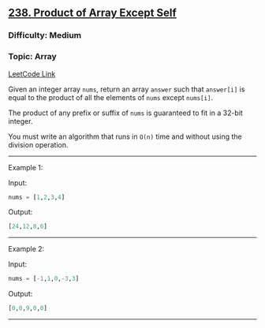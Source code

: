 ## [238. Product of Array Except Self](https://leetcode.com/problems/product-of-array-except-self/)


### Difficulty: Medium
### Topic: Array

[LeetCode Link](https://leetcode.com/problems/product-of-array-except-self/)

Given an integer array `nums`, return an array `answer` such that `answer[i]` is equal to the product of all the elements of `nums` except `nums[i]`.

The product of any prefix or suffix of `nums` is guaranteed to fit in a 32-bit integer.

You must write an algorithm that runs in `O(n)` time and without using the division operation.

 
--------

Example 1:

Input:
```python
nums = [1,2,3,4]
```

Output:
```python
[24,12,8,6]
```

--------

Example 2:

Input:
```python
nums = [-1,1,0,-3,3]
```

Output:
```python
[0,0,9,0,0]
```

--------

